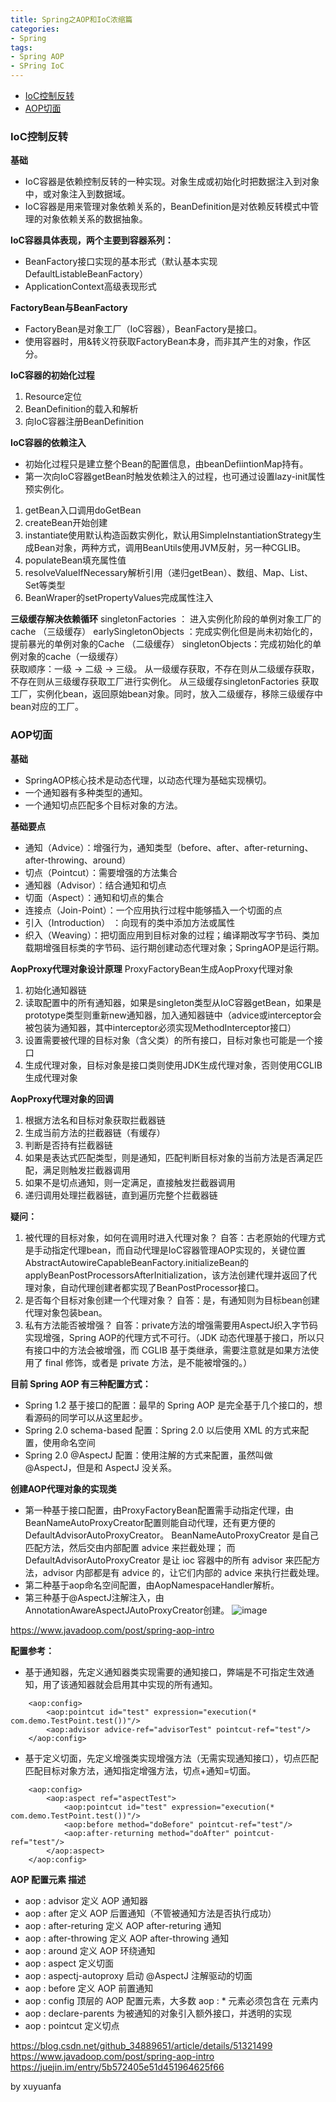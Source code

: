 ```yaml
---
title: Spring之AOP和IoC浓缩篇
categories:
- Spring
tags:
- Spring AOP
- SPring IoC
---
```




- [IoC控制反转](##1)
- [AOP切面](##2)
<!--more-->


<span id="#1"></span>
### IoC控制反转
**基础**
- IoC容器是依赖控制反转的一种实现。对象生成或初始化时把数据注入到对象中，或对象注入到数据域。
- IoC容器是用来管理对象依赖关系的，BeanDefinition是对依赖反转模式中管理的对象依赖关系的数据抽象。


**IoC容器具体表现，两个主要到容器系列：**
- BeanFactory接口实现的基本形式（默认基本实现DefaultListableBeanFactory）
- ApplicationContext高级表现形式


**FactoryBean与BeanFactory**
- FactoryBean是对象工厂（IoC容器），BeanFactory是接口。
- 使用容器时，用&转义符获取FactoryBean本身，而非其产生的对象，作区分。


**IoC容器的初始化过程**
1. Resource定位
2. BeanDefinition的载入和解析
3. 向IoC容器注册BeanDefinition


**IoC容器的依赖注入**
- 初始化过程只是建立整个Bean的配置信息，由beanDefiintionMap持有。
- 第一次向IoC容器getBean时触发依赖注入的过程，也可通过设置lazy-init属性预实例化。

1. getBean入口调用doGetBean
2. createBean开始创建
3. instantiate使用默认构造函数实例化，默认用SimpleInstantiationStrategy生成Bean对象，两种方式，调用BeanUtils使用JVM反射，另一种CGLIB。
4. populateBean填充属性值
5. resolveValueIfNecessary解析引用（递归getBean）、数组、Map、List、Set等类型
6. BeanWraper的setPropertyValues完成属性注入


**三级缓存解决依赖循环**
singletonFactories ： 进入实例化阶段的单例对象工厂的cache （三级缓存）
earlySingletonObjects ：完成实例化但是尚未初始化的，提前暴光的单例对象的Cache （二级缓存）
singletonObjects：完成初始化的单例对象的cache（一级缓存）  
获取顺序：一级 -> 二级 -> 三级。
从一级缓存获取，不存在则从二级缓存获取，不存在则从三级缓存获取工厂进行实例化。
从三级缓存singletonFactories 获取工厂，实例化bean，返回原始bean对象。同时，放入二级缓存，移除三级缓存中bean对应的工厂。



<span id="#2"></span>
### **AOP切面**
**基础**
- SpringAOP核心技术是动态代理，以动态代理为基础实现横切。
- 一个通知器有多种类型的通知。
- 一个通知切点匹配多个目标对象的方法。


**基础要点**
- 通知（Advice）：增强行为，通知类型（before、after、after-returning、after-throwing、around）
- 切点（Pointcut）：需要增强的方法集合
- 通知器（Advisor）：结合通知和切点
- 切面（Aspect）：通知和切点的集合
- 连接点（Join-Point）：一个应用执行过程中能够插入一个切面的点
- 引入（Introduction） ：向现有的类中添加方法或属性
- 织入（Weaving）：把切面应用到目标对象的过程；编译期改写字节码、类加载期增强目标类的字节码、运行期创建动态代理对象；SpringAOP是运行期。


**AopProxy代理对象设计原理**
ProxyFactoryBean生成AopProxy代理对象
1. 初始化通知器链
2. 读取配置中的所有通知器，如果是singleton类型从IoC容器getBean，如果是prototype类型则重新new通知器，加入通知器链中（advice或interceptor会被包装为通知器，其中interceptor必须实现MethodInterceptor接口）
3. 设置需要被代理的目标对象（含父类）的所有接口，目标对象也可能是一个接口
4. 生成代理对象，目标对象是接口类则使用JDK生成代理对象，否则使用CGLIB生成代理对象


**AopProxy代理对象的回调**
1. 根据方法名和目标对象获取拦截器链
2. 生成当前方法的拦截器链（有缓存）
3. 判断是否持有拦截器链
4. 如果是表达式匹配类型，则是通知，匹配判断目标对象的当前方法是否满足匹配，满足则触发拦截器调用
5. 如果不是切点通知，则一定满足，直接触发拦截器调用
6. 递归调用处理拦截器链，直到遍历完整个拦截器链


**疑问：**
1. 被代理的目标对象，如何在调用时进入代理对象？
自答：古老原始的代理方式是手动指定代理bean，而自动代理是IoC容器管理AOP实现的，关键位置AbstractAutowireCapableBeanFactory.initializeBean的applyBeanPostProcessorsAfterInitialization，该方法创建代理并返回了代理对象，自动代理创建者都实现了BeanPostProcessor接口。
2. 是否每个目标对象创建一个代理对象？
自答：是，有通知则为目标bean创建代理对象包装bean。
3. 私有方法能否被增强？
自答：private方法的增强需要用AspectJ织入字节码实现增强，Spring AOP的代理方式不可行。（JDK 动态代理基于接口，所以只有接口中的方法会被增强，而 CGLIB 基于类继承，需要注意就是如果方法使用了 final 修饰，或者是 private 方法，是不能被增强的。）


**目前 Spring AOP 有三种配置方式：**
- Spring 1.2 基于接口的配置：最早的 Spring AOP 是完全基于几个接口的，想看源码的同学可以从这里起步。
- Spring 2.0 schema-based 配置：Spring 2.0 以后使用 XML 的方式来配置，使用命名空间 <aop />
- Spring 2.0 @AspectJ 配置：使用注解的方式来配置，虽然叫做 @AspectJ，但是和 AspectJ 没关系。


**创建AOP代理对象的实现类**
- 第一种基于接口配置，由ProxyFactoryBean配置需手动指定代理，由BeanNameAutoProxyCreator配置则能自动代理，还有更方便的DefaultAdvisorAutoProxyCreator。
BeanNameAutoProxyCreator 是自己匹配方法，然后交由内部配置 advice 来拦截处理；
而 DefaultAdvisorAutoProxyCreator 是让 ioc 容器中的所有 advisor 来匹配方法，advisor 内部都是有 advice 的，让它们内部的 advice 来执行拦截处理。 
- 第二种基于aop命名空间配置，由AopNamespaceHandler解析。
- 第三种基于@AspectJ注解注入，由AnnotationAwareAspectJAutoProxyCreator创建。
![image](https://user-images.githubusercontent.com/11657320/66559589-35129280-eb88-11e9-8d2f-a91b78519f1a.png)

https://www.javadoop.com/post/spring-aop-intro


**配置参考：**
- 基于通知器，先定义通知器类实现需要的通知接口，弊端是不可指定生效通知，用了该通知器就会启用其中实现的所有通知。
```
    <aop:config>
        <aop:pointcut id="test" expression="execution(* com.demo.TestPoint.test())"/>
        <aop:advisor advice-ref="advisorTest" pointcut-ref="test"/>
    </aop:config>
```
- 基于定义切面，先定义增强类实现增强方法（无需实现通知接口），切点匹配匹配目标对象方法，通知指定增强方法，切点+通知=切面。
```
    <aop:config>
        <aop:aspect ref="aspectTest">
            <aop:pointcut id="test" expression="execution(* com.demo.TestPoint.test())"/>
            <aop:before method="doBefore" pointcut-ref="test"/>
            <aop:after-returning method="doAfter" pointcut-ref="test"/>
        </aop:aspect>
    </aop:config>
```


**AOP 配置元素 描述**
- aop : advisor 定义 AOP 通知器
- aop : after 定义 AOP 后置通知（不管被通知方法是否执行成功）
- aop : after-returing 定义 AOP after-returing 通知
- aop : after-throwing 定义 AOP after-throwing 通知
- aop : around 定义 AOP 环绕通知
- aop : aspect 定义切面
- aop : aspectj-autoproxy 启动 @AspectJ 注解驱动的切面
- aop : before 定义 AOP 前置通知
- aop : config 顶层的 AOP 配置元素，大多数 aop : * 元素必须包含在 元素内
- aop : declare-parents 为被通知的对象引入额外接口，并透明的实现
- aop : pointcut 定义切点

















https://blog.csdn.net/github_34889651/article/details/51321499
https://www.javadoop.com/post/spring-aop-intro
https://juejin.im/entry/5b572405e51d451964625f66




by xuyuanfa